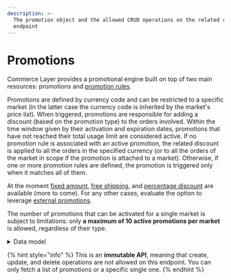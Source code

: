 ```yaml
---
description: >-
  The promotion object and the allowed CRUD operations on the related resource
  endpoint
---
```


# Promotions

Commerce Layer provides a promotional engine built on top of two main resources: promotions and [promotion rules](https://docs.commercelayer.io/api/resources/promotion\_rules).

Promotions are defined by currency code and can be restricted to a specific market (in the latter case the currency code is inherited by the market's price list). When triggered, promotions are responsible for adding a discount (based on the promotion type) to the orders involved. Within the time window given by their activation and expiration dates, promotions that have not reached their total usage limit are considered active. If no promotion rule is associated with an active promotion, the related discount is applied to all the orders in the specified currency (or to all the orders of the market in scope if the promotion is attached to a market). Otherwise, if one or more promotion rules are defined, the promotion is triggered only when it matches all of them.

At the moment [fixed amount](https://docs.commercelayer.io/api/resources/fixed\_amount\_promotions), [free shipping](https://docs.commercelayer.io/api/resources/free\_shipping\_promotions), and [percentage discount](https://docs.commercelayer.io/api/resources/percentage\_discount\_promotions) are available (more to come). For any other cases, evaluate the option to leverage [external promotions](https://docs.commercelayer.io/api/resources/external\_promotions).

The number of promotions that can be activated for a single market is subject to limitations: only **a maximum of 10 active promotions per market** is allowed, regardless of their type.

<details>

<summary>Data model</summary>

Check the related [ER diagram](https://commercelayer.io/docs/data-model/promotions-and-gift-cards) and explore the flowchart that illustrates how the promotion resource relates to the other API entities.

</details>

{% hint style="info" %}
This is an **immutable API**, meaning that create, update, and delete operations are not allowed on this endpoint. You can only fetch a list of promotions or a specific single one.
{% endhint %}
